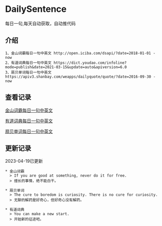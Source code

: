 # DailySentence

每日一句,每天自动获取，自动推代码

## 介绍

```
1、金山词霸每日一句中英文 http://open.iciba.com/dsapi/?date=2018-01-01 - now
2、有道词典每日一句中英文 https://dict.youdao.com/infoline?mode=publish&date=2021-03-15&update=auto&apiversion=6.0
3、扇贝单词每日一句中英文 https://apiv3.shanbay.com/weapps/dailyquote/quote/?date=2016-09-30 - now
```

## 查看记录

[金山词霸每日一句中英文](./data/iciba/)

[有道词典每日一句中英文](./data/youdao/)

[扇贝单词每日一句中英文](./data/shanbay/)

## 更新记录
2023-04-19已更新 
```
* 金山词霸
  > If you are good at something, never do it for free.
  > 擅长的事情，绝不能白干。

* 扇贝单词
  > The cure to boredom is curiosity. There is no cure for curiosity.
  > 无聊的解药是好奇心，但好奇心没有解药。

* 有道词典
  > You can make a new start.
  > 开始新的征途吧。

```

